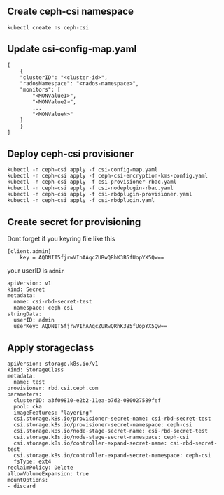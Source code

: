 ## Create ceph-csi namespace
```
kubectl create ns ceph-csi
```

## Update csi-config-map.yaml
```
[
    {
    "clusterID": "<cluster-id>",
    "radosNamespace": "<rados-namespace>",
    "monitors": [
        "<MONValue1>",
        "<MONValue2>",
        ...
        "<MONValueN>"
    ]
    }
]
```

## Deploy ceph-csi provisioner
```
kubectl -n ceph-csi apply -f csi-config-map.yaml                  
kubectl -n ceph-csi apply -f ceph-csi-encryption-kms-config.yaml   
kubectl -n ceph-csi apply -f csi-provisioner-rbac.yaml
kubectl -n ceph-csi apply -f csi-nodeplugin-rbac.yaml             
kubectl -n ceph-csi apply -f csi-rbdplugin-provisioner.yaml   
kubectl -n ceph-csi apply -f csi-rbdplugin.yaml
```

## Create secret for provisioning
Dont forget if you keyring file like this
```
[client.admin]
	key = AQDNIT5fjrwVIhAAqcZURwQRhK3B5fUopYX5Qw==
```

your userID is `admin`


```
apiVersion: v1
kind: Secret
metadata:
  name: csi-rbd-secret-test
  namespace: ceph-csi
stringData:
  userID: admin
  userKey: AQDNIT5fjrwVIhAAqcZURwQRhK3B5fUopYX5Qw==
```

## Apply storageclass
```
apiVersion: storage.k8s.io/v1
kind: StorageClass
metadata:
  name: test
provisioner: rbd.csi.ceph.com
parameters:
  clusterID: a3f09810-e2b2-11ea-b7d2-080027589fef
  pool: cka
  imageFeatures: "layering"
  csi.storage.k8s.io/provisioner-secret-name: csi-rbd-secret-test
  csi.storage.k8s.io/provisioner-secret-namespace: ceph-csi
  csi.storage.k8s.io/node-stage-secret-name: csi-rbd-secret-test
  csi.storage.k8s.io/node-stage-secret-namespace: ceph-csi
  csi.storage.k8s.io/controller-expand-secret-name: csi-rbd-secret-test
  csi.storage.k8s.io/controller-expand-secret-namespace: ceph-csi
  fsType: ext4
reclaimPolicy: Delete
allowVolumeExpansion: true
mountOptions:
- discard
```
